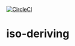 [![CircleCI](https://circleci.com/gh/hanshoglund/iso-deriving.svg?style=svg)](https://circleci.com/gh/hanshoglund/iso-deriving)

# iso-deriving
